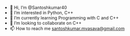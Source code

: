 - 👋 Hi, I’m @Santoshkumar40
- 👀 I’m interested in Python, C++
- 🌱 I’m currently learning Programming with C and C++
- 💞️ I’m looking to collaborate on C++
- 📫 How to reach me santoshkumar.mvasava@gmail.com

<!---
Santoshkumar40/Santoshkumar40 is a ✨ special ✨ repository because its `README.md` (this file) appears on your GitHub profile.
You can click the Preview link to take a look at your changes.
--->
